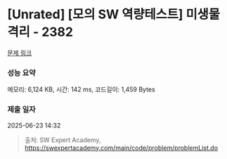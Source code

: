 # [Unrated] [모의 SW 역량테스트] 미생물 격리 - 2382 

[문제 링크](https://swexpertacademy.com/main/code/problem/problemDetail.do?contestProbId=AV597vbqAH0DFAVl) 

### 성능 요약

메모리: 6,124 KB, 시간: 142 ms, 코드길이: 1,459 Bytes

### 제출 일자

2025-06-23 14:32



> 출처: SW Expert Academy, https://swexpertacademy.com/main/code/problem/problemList.do